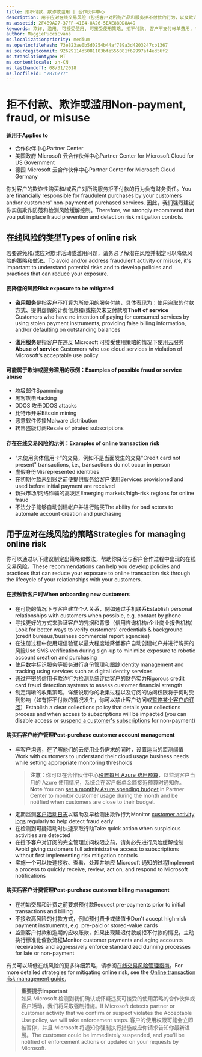 ```yaml
---
title: 拒不付款、欺诈或滥用 | 合作伙伴中心
description: 用于应对在线交易风险（包括客户对所购产品和服务拒不付款的行为，以及欺诈活动或滥用行为）的策略。
ms.assetid: 2F4B9A27-37FF-41E4-8A26-5EAE88DD8A49
keywords: 欺诈, 滥用, 可接受使用, 可接受使用策略, 拒不付款, 客户不支付帐单费用, 在线风险, 盗用服务, 滥用服务, 暂停订阅,
author: MaggiePucciEvans
ms.localizationpriority: medium
ms.openlocfilehash: 73e823ae0b5d0254b44af789a3d4203247cb1367
ms.sourcegitcommit: 92629114d5081103bfe555081f69997af4ed56f2
ms.translationtype: MT
ms.contentlocale: zh-CN
ms.lasthandoff: 08/31/2018
ms.locfileid: "2876277"
---
```

# <a name="non-payment-fraud-or-misuse"></a><span data-ttu-id="b8c57-104">拒不付款、欺诈或滥用</span><span class="sxs-lookup"><span data-stu-id="b8c57-104">Non-payment, fraud, or misuse</span></span>

**<span data-ttu-id="b8c57-105">适用于</span><span class="sxs-lookup"><span data-stu-id="b8c57-105">Applies to</span></span>**

-  <span data-ttu-id="b8c57-106">合作伙伴中心</span><span class="sxs-lookup"><span data-stu-id="b8c57-106">Partner Center</span></span>
-  <span data-ttu-id="b8c57-107">美国政府 Microsoft 云合作伙伴中心</span><span class="sxs-lookup"><span data-stu-id="b8c57-107">Partner Center for Microsoft Cloud for US Government</span></span>
-  <span data-ttu-id="b8c57-108">德国 Microsoft 云合作伙伴中心</span><span class="sxs-lookup"><span data-stu-id="b8c57-108">Partner Center for Microsoft Cloud Germany</span></span>

<span data-ttu-id="b8c57-109">你对客户的欺诈性购买和/或客户对所购服务拒不付款的行为负有财务责任。</span><span class="sxs-lookup"><span data-stu-id="b8c57-109">You are financially responsible for fraudulent purchases by your customers and/or customers' non-payment of purchased services.</span></span> <span data-ttu-id="b8c57-110">因此，我们强烈建议你实施欺诈防范和检测风险缓解控制。</span><span class="sxs-lookup"><span data-stu-id="b8c57-110">Therefore, we strongly recommend that you put in place fraud prevention and detection risk mitigation controls.</span></span>

## <a name="types-of-online-risk"></a><span data-ttu-id="b8c57-111">在线风险的类型</span><span class="sxs-lookup"><span data-stu-id="b8c57-111">Types of online risk</span></span>

<span data-ttu-id="b8c57-112">若要避免和/或应对欺诈活动或滥用问题，请务必了解潜在风险并制定可以降低风险的策略和做法。</span><span class="sxs-lookup"><span data-stu-id="b8c57-112">To avoid and/or address fraudulent activity or misuse, it's important to understand potential risks and to develop policies and practices that can reduce your exposure.</span></span>

#### <a name="risk-exposure-to-be-mitigated"></a><span data-ttu-id="b8c57-113">要降低的风险</span><span class="sxs-lookup"><span data-stu-id="b8c57-113">Risk exposure to be mitigated</span></span>

- <span data-ttu-id="b8c57-114">**盗用服务**是指客户不打算为所使用的服务付款，具体表现为：使用盗取的付款方式、提供虚假的计费信息和/或拖欠未支付款项</span><span class="sxs-lookup"><span data-stu-id="b8c57-114">**Theft of service** Customers who have no intention of paying for consumed services by using stolen payment instruments, providing false billing information, and/or defaulting on outstanding balances</span></span>

- <span data-ttu-id="b8c57-115">**滥用服务**是指客户在违反 Microsoft 可接受使用策略的情况下使用云服务</span><span class="sxs-lookup"><span data-stu-id="b8c57-115">**Abuse of service** Customers who use cloud services in violation of Microsoft’s acceptable use policy</span></span>

#### <a name="examples-of-possible-fraud-or-service-abuse"></a><span data-ttu-id="b8c57-116">可能属于欺诈或服务滥用的示例：</span><span class="sxs-lookup"><span data-stu-id="b8c57-116">Examples of possible fraud or service abuse</span></span>
- <span data-ttu-id="b8c57-117">垃圾邮件</span><span class="sxs-lookup"><span data-stu-id="b8c57-117">Spamming</span></span>
- <span data-ttu-id="b8c57-118">黑客攻击</span><span class="sxs-lookup"><span data-stu-id="b8c57-118">Hacking</span></span>
- <span data-ttu-id="b8c57-119">DDOS 攻击</span><span class="sxs-lookup"><span data-stu-id="b8c57-119">DDOS attacks</span></span>
- <span data-ttu-id="b8c57-120">比特币开采</span><span class="sxs-lookup"><span data-stu-id="b8c57-120">Bitcoin mining</span></span>
- <span data-ttu-id="b8c57-121">恶意软件传播</span><span class="sxs-lookup"><span data-stu-id="b8c57-121">Malware distribution</span></span>
- <span data-ttu-id="b8c57-122">转售盗版订阅</span><span class="sxs-lookup"><span data-stu-id="b8c57-122">Resale of pirated subscriptions</span></span> 

#### <a name="examples-of-online-transaction-risk"></a><span data-ttu-id="b8c57-123">存在在线交易风险的示例：</span><span class="sxs-lookup"><span data-stu-id="b8c57-123">Examples of online transaction risk</span></span>
- <span data-ttu-id="b8c57-124">“未使用实体信用卡”的交易，例如不是当面发生的交易</span><span class="sxs-lookup"><span data-stu-id="b8c57-124">"Credit card not present" transactions, i.e., transactions do not occur in person</span></span>
- <span data-ttu-id="b8c57-125">虚假身份</span><span class="sxs-lookup"><span data-stu-id="b8c57-125">Misrepresented identities</span></span>
- <span data-ttu-id="b8c57-126">在初期付款未到账之前便提供服务给客户使用</span><span class="sxs-lookup"><span data-stu-id="b8c57-126">Services provisioned and used before initial payment are received</span></span>
- <span data-ttu-id="b8c57-127">新兴市场/网络诈骗的高发区</span><span class="sxs-lookup"><span data-stu-id="b8c57-127">Emerging markets/high-risk regions for online fraud</span></span>
- <span data-ttu-id="b8c57-128">不法分子能够自动创建帐户并进行购买</span><span class="sxs-lookup"><span data-stu-id="b8c57-128">The ability for bad actors to automate account creation and purchasing</span></span>

## <a name="strategies-for-managing-online-risk"></a><span data-ttu-id="b8c57-129">用于应对在线风险的策略</span><span class="sxs-lookup"><span data-stu-id="b8c57-129">Strategies for managing online risk</span></span>

<span data-ttu-id="b8c57-130">你可以通过以下建议制定出策略和做法，帮助你降低与客户合作过程中出现的在线交易风险。</span><span class="sxs-lookup"><span data-stu-id="b8c57-130">These recommendations can help you develop policies and practices that can reduce your exposure to online transaction risk through the lifecycle of your relationships with your customers.</span></span>  

#### <a name="when-onboarding-new-customers"></a><span data-ttu-id="b8c57-131">在接触新客户时</span><span class="sxs-lookup"><span data-stu-id="b8c57-131">When onboarding new customers</span></span>
- <span data-ttu-id="b8c57-132">在可能的情况下与客户建立个人关系，例如通过手机联系</span><span class="sxs-lookup"><span data-stu-id="b8c57-132">Establish personal relationships with customers when possible, e.g. contact by phone</span></span>
- <span data-ttu-id="b8c57-133">寻找更好的方式来验证客户的凭据和背景（信用咨询机构/企业商业报告机构）</span><span class="sxs-lookup"><span data-stu-id="b8c57-133">Look for better ways to verify customers' credentials & background (credit bureaus/business commercial report agencies)</span></span> 
- <span data-ttu-id="b8c57-134">在注册过程中使用短信验证以最大程度地降低客户自动创建帐户并进行购买的风险</span><span class="sxs-lookup"><span data-stu-id="b8c57-134">Use SMS verification during sign-up to minimize exposure to robotic account creation and purchasing</span></span>
- <span data-ttu-id="b8c57-135">使用数字标识服务等服务进行身份管理和跟踪</span><span class="sxs-lookup"><span data-stu-id="b8c57-135">Identity management and tracking using services such as digital identity services</span></span>
- <span data-ttu-id="b8c57-136">通过严密的信用卡欺诈行为检测系统评估客户的财务实力</span><span class="sxs-lookup"><span data-stu-id="b8c57-136">Rigorous credit card fraud detection systems to assess customer financial strength</span></span>
- <span data-ttu-id="b8c57-137">制定清晰的收集策略，详细说明你的收集过程以及订阅的访问权限将于何时受到影响（如有拒不付款的情况发生，你可以禁止客户访问或[暂停某个客户的订阅](suspend-a-subscription.md)）</span><span class="sxs-lookup"><span data-stu-id="b8c57-137">Establish a clear collections policy that details your collections process and when access to subscriptions will be impacted (you can disable access or [suspend a customer's subscriptions](suspend-a-subscription.md) for non-payment)</span></span>

#### <a name="post-purchase-customer-account-management"></a><span data-ttu-id="b8c57-138">购买后客户帐户管理</span><span class="sxs-lookup"><span data-stu-id="b8c57-138">Post-purchase customer account management</span></span>
- <span data-ttu-id="b8c57-139">与客户沟通，在了解他们的云使用业务需求的同时，设置适当的监测阈值</span><span class="sxs-lookup"><span data-stu-id="b8c57-139">Work with customers to understand their cloud usage business needs while setting appropriate monitoring thresholds</span></span>
    ><span data-ttu-id="b8c57-140">**注意**：你可以在合作伙伴中心[设置每月 Azure 费用预算](set-an-azure-spending-budget-for-your-customers.md)，以监测客户当月的 Azure 使用情况，系统会在客户帐单金额接近预算时通知你。</span><span class="sxs-lookup"><span data-stu-id="b8c57-140">**Note** You can [set a monthly Azure spending budget](set-an-azure-spending-budget-for-your-customers.md) in Partner Center to monitor customer usage during the month and be notified when customers are close to their budget.</span></span>
- <span data-ttu-id="b8c57-141">定期监测[客户活动日志](activity-logs.md)以帮助及早检测出欺诈行为</span><span class="sxs-lookup"><span data-stu-id="b8c57-141">Monitor [customer activity logs](activity-logs.md) regularly to help detect fraud early</span></span>
- <span data-ttu-id="b8c57-142">在检测到可疑活动时快速采取行动</span><span class="sxs-lookup"><span data-stu-id="b8c57-142">Take quick action when suspicious activities are detected</span></span>
- <span data-ttu-id="b8c57-143">在授予客户对订阅的完全管理访问权限之前，请务必先进行风险缓解控制</span><span class="sxs-lookup"><span data-stu-id="b8c57-143">Avoid giving customers full administrative access to subscriptions without first implementing risk mitigation controls</span></span>
- <span data-ttu-id="b8c57-144">实施一个可以快速接收、查看、处理并响应 Microsoft 通知的过程</span><span class="sxs-lookup"><span data-stu-id="b8c57-144">Implement a process to quickly receive, review, act on, and respond to Microsoft notifications</span></span>

#### <a name="post-purchase-customer-billing-management"></a><span data-ttu-id="b8c57-145">购买后客户计费管理</span><span class="sxs-lookup"><span data-stu-id="b8c57-145">Post-purchase customer billing management</span></span>
- <span data-ttu-id="b8c57-146">在初始交易和计费之前要求预付款</span><span class="sxs-lookup"><span data-stu-id="b8c57-146">Request pre-payments prior to initial transactions and billing</span></span> 
- <span data-ttu-id="b8c57-147">不接收高风险的付款方式，例如预付费卡或储值卡</span><span class="sxs-lookup"><span data-stu-id="b8c57-147">Don't accept high-risk payment instruments, e.g. pre-paid or stored-value cards</span></span>
- <span data-ttu-id="b8c57-148">监测客户付款和逾期的应收账款，如果出现延迟付款或拒不付款的情况，主动执行标准化催款流程</span><span class="sxs-lookup"><span data-stu-id="b8c57-148">Monitor customer payments and aging accounts receivables and aggressively enforce standardized dunning processes for late or non-payment</span></span>

<span data-ttu-id="b8c57-149">有关可以降低在线风险的更多详细策略，请参阅[在线交易风险管理指南](https://assets.windowsphone.com/7d885238-e13b-4f10-a682-3d5adacd2859/CSP-PartnerRiskGuide-APSFinal_InvariantCulture_Default.zip)。</span><span class="sxs-lookup"><span data-stu-id="b8c57-149">For more detailed strategies for mitigating online risk, see the [Online transaction risk management guide.](https://assets.windowsphone.com/7d885238-e13b-4f10-a682-3d5adacd2859/CSP-PartnerRiskGuide-APSFinal_InvariantCulture_Default.zip)</span></span>

>**<span data-ttu-id="b8c57-150">重要提示</span><span class="sxs-lookup"><span data-stu-id="b8c57-150">Important</span></span>**<br>
<span data-ttu-id="b8c57-151">如果 Microsoft 检测到我们确认或怀疑违反可接受的使用策略的合作伙伴或客户活动，我们将采取强制措施。</span><span class="sxs-lookup"><span data-stu-id="b8c57-151">If Microsoft detects partner or customer activity that we confirm or suspect violates the Acceptable Use policy, we will take enforcement steps.</span></span> <span data-ttu-id="b8c57-152">客户的使用权限可能会立即被暂停，并且 Microsoft 将通知你强制执行措施或应你请求告知你最新进展。</span><span class="sxs-lookup"><span data-stu-id="b8c57-152">The customer could be immediately suspended, and you'll be notified of enforcement actions or updated on your requests by Microsoft.</span></span>

 

 



